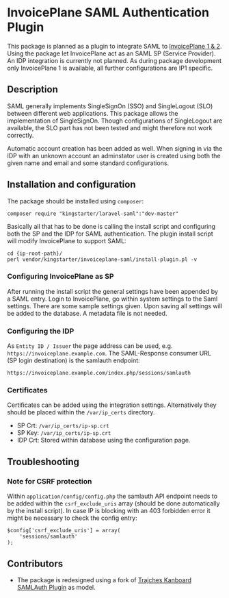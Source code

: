# InvoicePlane SAML Authentication Plugin

This package is planned as a plugin to integrate SAML to [InvoicePlane 1 & 2](https://github.com/InvoicePlane/InvoicePlane). Using the package let InvoicePlane act as an SAML SP (Service Provider). An IDP integration is currently not planned. As during package development only InvoicePlane 1 is available, all further configurations are IP1 specific. 

## Description

SAML generally implements SingleSignOn (SSO) and SingleLogout (SLO) between different web applications. This package allows the implementation of SingleSignOn. Though configurations of SingleLogout are available, the SLO part has not been tested and might therefore not work correctly. 

Automatic account creation has been added as well. When signing in via the IDP with an unknown account an adminstator user is created using both the given name and email and some standard configurations. 

## Installation and configuration

The package should be installed using ```composer```: 

``` 
composer require "kingstarter/laravel-saml":"dev-master"
```

Basically all that has to be done is calling the install script and configuring both the SP and the IDP for SAML authentication. The plugin install script will modify InvoicePlane to support SAML:

```
cd {ip-root-path}/
perl vendor/kingstarter/invoiceplane-saml/install-plugin.pl -v
```

### Configuring InvoicePlane as SP

After running the install script the general settings have been appended by a SAML entry. Login to InvoicePlane, go within system settings to the Saml settings. There are some sample settings given. Upon saving all settings will be added to the database. A metadata file is not needed.

### Configuring the IDP

As ```Entity ID / Issuer``` the page address can be used, e.g. ```https://invoiceplane.example.com```. The SAML-Response consumer URL (SP login destination) is the samlauth endpoint:

```
https://invoiceplane.example.com/index.php/sessions/samlauth
```
 
### Certificates

Certificates can be added using the integration settings. Alternatively they should be placed within the `/var/ip_certs` directory.

- SP Crt: `/var/ip_certs/ip-sp.crt`
- SP Key: `/var/ip_certs/ip-sp.crt`
- IDP Crt: Stored within database using the configuration page.

## Troubleshooting

### Note for CSRF protection

Within ```application/config/config.php``` the samlauth API endpoint needs to be added within the ```csrf_exclude_uris``` array (should be done automatically by the install script). In case IP is blocking with an 403 forbidden error it might be necessary to check the config entry:

```
$config['csrf_exclude_uris'] = array(
    'sessions/samlauth'
); 
```

## Contributors
* The package is redesigned using a fork of [Trajches Kanboard SAMLAuth Plugin](https://github.com/steve-ks/SamlAuth) as model.
